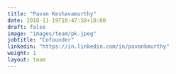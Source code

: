 ```yaml
---
title: "Pavan Keshavamurthy"
date: 2018-11-19T10:47:58+10:00
draft: false
image: "images/team/pk.jpeg"
jobtitle: "Cofounder"
linkedin: "https://in.linkedin.com/in/pavankmurthy"
weight: 1
layout: team
---
```



